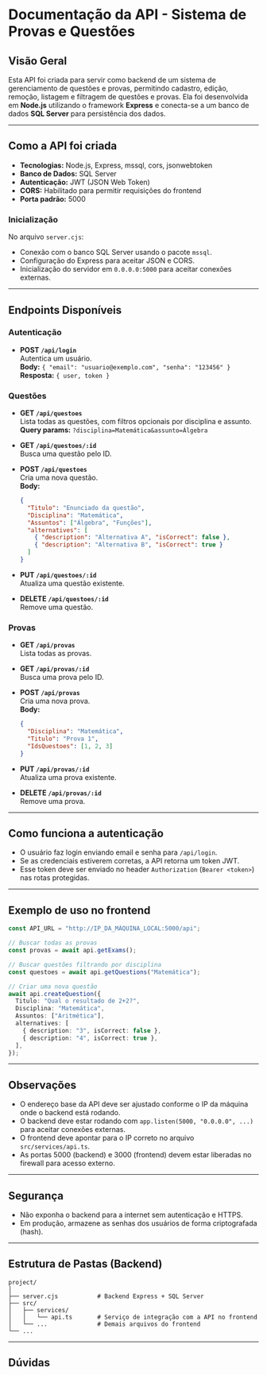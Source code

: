 # Documentação da API - Sistema de Provas e Questões

## Visão Geral

Esta API foi criada para servir como backend de um sistema de gerenciamento de questões e provas, permitindo cadastro, edição, remoção, listagem e filtragem de questões e provas. Ela foi desenvolvida em **Node.js** utilizando o framework **Express** e conecta-se a um banco de dados **SQL Server** para persistência dos dados.

---

## Como a API foi criada

- **Tecnologias:** Node.js, Express, mssql, cors, jsonwebtoken
- **Banco de Dados:** SQL Server
- **Autenticação:** JWT (JSON Web Token)
- **CORS:** Habilitado para permitir requisições do frontend
- **Porta padrão:** 5000

### Inicialização

No arquivo `server.cjs`:

- Conexão com o banco SQL Server usando o pacote `mssql`.
- Configuração do Express para aceitar JSON e CORS.
- Inicialização do servidor em `0.0.0.0:5000` para aceitar conexões externas.

---

## Endpoints Disponíveis

### Autenticação

- **POST `/api/login`**  
  Autentica um usuário.  
  **Body:** `{ "email": "usuario@exemplo.com", "senha": "123456" }`  
  **Resposta:** `{ user, token }`

### Questões

- **GET `/api/questoes`**  
  Lista todas as questões, com filtros opcionais por disciplina e assunto.  
  **Query params:** `?disciplina=Matemática&assunto=Álgebra`

- **GET `/api/questoes/:id`**  
  Busca uma questão pelo ID.

- **POST `/api/questoes`**  
  Cria uma nova questão.  
  **Body:**

  ```json
  {
    "Titulo": "Enunciado da questão",
    "Disciplina": "Matemática",
    "Assuntos": ["Álgebra", "Funções"],
    "alternatives": [
      { "description": "Alternativa A", "isCorrect": false },
      { "description": "Alternativa B", "isCorrect": true }
    ]
  }
  ```

- **PUT `/api/questoes/:id`**  
  Atualiza uma questão existente.

- **DELETE `/api/questoes/:id`**  
  Remove uma questão.

### Provas

- **GET `/api/provas`**  
  Lista todas as provas.

- **GET `/api/provas/:id`**  
  Busca uma prova pelo ID.

- **POST `/api/provas`**  
  Cria uma nova prova.  
  **Body:**

  ```json
  {
    "Disciplina": "Matemática",
    "Titulo": "Prova 1",
    "IdsQuestoes": [1, 2, 3]
  }
  ```

- **PUT `/api/provas/:id`**  
  Atualiza uma prova existente.

- **DELETE `/api/provas/:id`**  
  Remove uma prova.

---

## Como funciona a autenticação

- O usuário faz login enviando email e senha para `/api/login`.
- Se as credenciais estiverem corretas, a API retorna um token JWT.
- Esse token deve ser enviado no header `Authorization` (`Bearer <token>`) nas rotas protegidas.

---

## Exemplo de uso no frontend

```typescript
const API_URL = "http://IP_DA_MÁQUINA_LOCAL:5000/api";

// Buscar todas as provas
const provas = await api.getExams();

// Buscar questões filtrando por disciplina
const questoes = await api.getQuestions("Matemática");

// Criar uma nova questão
await api.createQuestion({
  Titulo: "Qual o resultado de 2+2?",
  Disciplina: "Matemática",
  Assuntos: ["Aritmética"],
  alternatives: [
    { description: "3", isCorrect: false },
    { description: "4", isCorrect: true },
  ],
});
```

---

## Observações

- O endereço base da API deve ser ajustado conforme o IP da máquina onde o backend está rodando.
- O backend deve estar rodando com `app.listen(5000, "0.0.0.0", ...)` para aceitar conexões externas.
- O frontend deve apontar para o IP correto no arquivo `src/services/api.ts`.
- As portas 5000 (backend) e 3000 (frontend) devem estar liberadas no firewall para acesso externo.

---

## Segurança

- Não exponha o backend para a internet sem autenticação e HTTPS.
- Em produção, armazene as senhas dos usuários de forma criptografada (hash).

---

## Estrutura de Pastas (Backend)

```
project/
│
├── server.cjs           # Backend Express + SQL Server
├── src/
│   ├── services/
│   │   └── api.ts       # Serviço de integração com a API no frontend
│   └── ...              # Demais arquivos do frontend
└── ...
```

---

## Dúvidas
